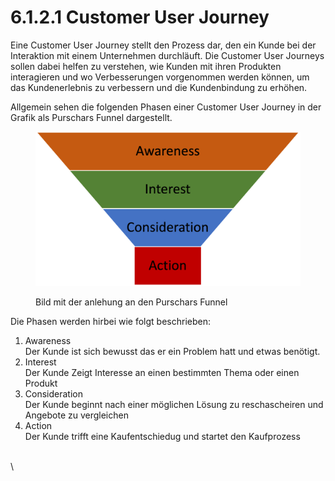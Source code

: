 # 6.1.2.1 Customer User Journey

Eine Customer User Journey stellt den Prozess dar, den ein Kunde bei der Interaktion mit einem Unternehmen durchläuft. Die Customer User Journeys sollen dabei helfen zu verstehen, wie Kunden mit ihren Produkten interagieren und wo Verbesserungen vorgenommen werden können, um das Kundenerlebnis zu verbessern und die Kundenbindung zu erhöhen.&#x20;

Allgemein sehen die folgenden Phasen einer Customer User Journey in der Grafik als Purschars Funnel dargestellt.&#x20;

<figure><img src="../../../.gitbook/assets/Phasen.png" alt=""><figcaption><p>Bild mit der anlehung an den Purschars Funnel</p></figcaption></figure>

Die Phasen werden hirbei wie folgt beschrieben:

1. Awareness\
   Der Kunde ist sich bewusst das er ein Problem hatt und etwas benötigt.&#x20;
2. Interest\
   Der Kunde Zeigt Interesse an einen bestimmten Thema oder einen Produkt&#x20;
3. Consideration\
   Der Kunde beginnt nach einer möglichen Lösung zu reschascheiren und Angebote zu vergleichen&#x20;
4. Action \
   Der Kunde trifft eine Kaufentschiedug und startet den Kaufprozess&#x20;



\
\


